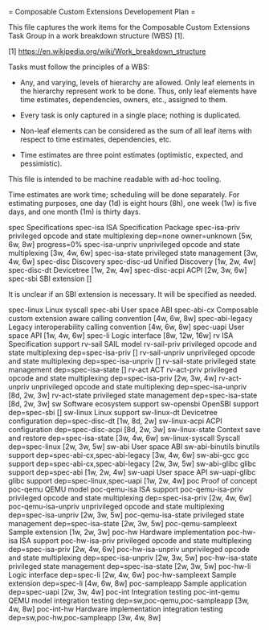 = Composable Custom Extensions Developement Plan =

  This file captures the work items for the Composable Custom
  Extensions Task Group in a work breakdown structure (WBS) [1].

  [1] https://en.wikipedia.org/wiki/Work_breakdown_structure

  Tasks must follow the principles of a WBS:

  - Any, and varying, levels of hierarchy are allowed.  Only leaf
    elements in the hierarchy represent work to be done.  Thus, only
    leaf elements have time estimates, dependencies, owners, etc.,
    assigned to them.

  - Every task is only captured in a single place; nothing is duplicated.

  - Non-leaf elements can be considered as the sum of all leaf items
    with respect to time estimates, dependencies, etc.

  - Time estimates are three point estimates (optimistic, expected,
    and pessimistic).

  This file is intended to be machine readable with ad-hoc tooling.

  Time estimates are work time; scheduling will be done separately.
  For estimating purposes, one day (1d) is eight hours (8h), one week
  (1w) is five days, and one month (1m) is thirty days.

spec Specifications
spec-isa ISA Specification Package
spec-isa-priv privileged opcode and state multiplexing dep=none owner=unknown [5w, 6w, 8w] progress=0%
spec-isa-unpriv unprivileged opcode and state multiplexing [3w, 4w, 6w]
spec-isa-state privileged state management [3w, 4w, 6w]
spec-disc Discovery
spec-disc-ud Unified Discovery [1w, 2w, 4w]
spec-disc-dt Devicetree [1w, 2w, 4w]
spec-disc-acpi ACPI [2w, 3w, 6w]
spec-sbi SBI extension []

  It is unclear if an SBI extension is necessary.  It will be specified as needed.

spec-linux Linux syscall
spec-abi User space ABI
spec-abi-cx Composable custom extension aware calling convention [4w, 6w, 8w]
spec-abi-legacy Legacy interoperability calling convention [4w, 6w, 8w]
spec-uapi User space API [1w, 4w, 6w]
spec-li Logic interface [8w, 12w, 16w]
rv ISA Specification support
rv-sail SAIL model
rv-sail-priv privileged opcode and state multiplexing dep=spec-isa-priv []
rv-sail-unpriv unprivileged opcode and state multiplexing dep=spec-isa-unpriv []
rv-sail-state privileged state management dep=spec-isa-state []
rv-act ACT
rv-act-priv privileged opcode and state multiplexing dep=spec-isa-priv [2w, 3w, 4w]
rv-act-unpriv unprivileged opcode and state multiplexing dep=spec-isa-unpriv [8d, 2w, 3w]
rv-act-state privileged state management dep=spec-isa-state [8d, 2w, 3w]
sw Software ecosystem support
sw-opensbi OpenSBI support dep=spec-sbi []
sw-linux Linux support
sw-linux-dt Devicetree configuration dep=spec-disc-dt [1w, 8d, 2w]
sw-linux-acpi ACPI configuration dep=spec-disc-acpi [8d, 2w, 3w]
sw-linux-state Context save and restore dep=spec-isa-state [3w, 4w, 6w]
sw-linux-syscall Syscall dep=spec-linux [2w, 3w, 5w]
sw-abi User space ABI
sw-abi-binutils binutils support dep=spec-abi-cx,spec-abi-legacy [3w, 4w, 6w]
sw-abi-gcc gcc support dep=spec-abi-cx,spec-abi-legacy [2w, 3w, 5w]
sw-abi-glibc glibc support dep=spec-abi [1w, 2w, 4w]
sw-uapi User space API
sw-uapi-glibc glibc support dep=spec-linux,spec-uapi [1w, 2w, 4w]
poc Proof of concept
poc-qemu QEMU model
poc-qemu-isa ISA support
poc-qemu-isa-priv privileged opcode and state multiplexing dep=spec-isa-priv [2w, 4w, 6w]
poc-qemu-isa-unpriv unprivileged opcode and state multiplexing dep=spec-isa-unpriv [2w, 3w, 5w]
poc-qemu-isa-state privileged state management dep=spec-isa-state [2w, 3w, 5w]
poc-qemu-sampleext Sample extension [1w, 2w, 3w]
poc-hw Hardware implementation
poc-hw-isa ISA support
poc-hw-isa-priv privileged opcode and state multiplexing dep=spec-isa-priv [2w, 4w, 6w]
poc-hw-isa-unpriv unprivileged opcode and state multiplexing dep=spec-isa-unpriv [2w, 3w, 5w]
poc-hw-isa-state privileged state management dep=spec-isa-state [2w, 3w, 5w]
poc-hw-li Logic interface dep=spec-li [2w, 4w, 6w]
poc-hw-sampleext Sample extension dep=spec-li [4w, 6w, 8w]
poc-sampleapp Sample application dep=spec-uapi [2w, 3w, 4w]
poc-int Integration testing
poc-int-qemu QEMU model integration testing dep=sw,poc-qemu,poc-sampleapp [3w, 4w, 8w]
poc-int-hw Hardware implementation integration testing dep=sw,poc-hw,poc-sampleapp [3w, 4w, 8w]
